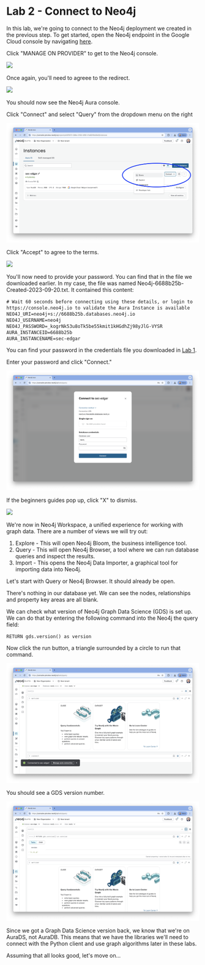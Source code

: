 # Lab 2 - Connect to Neo4j
In this lab, we're going to connect to the Neo4j deployment we created in the previous step.  To get started, open the Neo4j endpoint in the Google Cloud console by navigating [here](https://console.cloud.google.com/marketplace/product/endpoints/prod.n4gcp.neo4j.io).

Click "MANAGE ON PROVIDER" to get to the Neo4j console.

![](images/01.png)

Once again, you'll need to agreee to the redirect.

![](images/02.png)

You should now see the Neo4j Aura console.

Click "Connect" and select "Query" from the dropdown menu on the right

![](images/03.png)

Click "Accept" to agree to the terms.

![](images/04.png)

You'll now need to provide your password.  You can find that in the file we downloaded earlier.  In my case, the file was named Neo4j-6688b25b-Created-2023-09-20.txt.  It contained this content:

    # Wait 60 seconds before connecting using these details, or login to https://console.neo4j.io to validate the Aura Instance is available
    NEO4J_URI=neo4j+s://6688b25b.databases.neo4j.io
    NEO4J_USERNAME=neo4j
    NEO4J_PASSWORD=_kogrNk53u8oTk5be55kmit1kHGdhZj98yJlG-VYSR
    AURA_INSTANCEID=6688b25b
    AURA_INSTANCENAME=sec-edgar

You can find your password in the credentials file you downloaded in [Lab 1](https://github.com/neo4j-partners/hands-on-lab-neo4j-and-vertex-ai/tree/main/Lab%201%20-%20Deploy%20Neo4j#deploying-aurads-professional).

Enter your password and click "Connect."

![](images/05.png)

If the beginners guides pop up, click "X" to dismiss.

![](images/06.png)

We're now in Neo4j Workspace, a unified experience for working with graph data.  There are a number of views we will try out:

1. Explore - This will open Neo4j Bloom, the business intelligence tool.
2. Query - This will open Neo4j Browser, a tool where we can run database queries and inspect the results.
3. Import - This opens the Neo4j Data Importer, a graphical tool for importing data into Neo4j.

Let's start with Query or Neo4j Browser.  It should already be open.

There's nothing in our database yet.  We can see the nodes, relationships and property key areas are all blank.

We can check what version of Neo4j Graph Data Science (GDS) is set up.  We can do that by entering the following command into the Neo4j the query field:

    RETURN gds.version() as version

Now click the run button, a triangle surrounded by a circle to run that command.

![](images/07.png)

You should see a GDS version number.

![](images/08.png)

Since we got a Graph Data Science version back, we know that we're on AuraDS, not AuraDB.  This means that we have the libraries we'll need to connect with the Python client and use graph algorithms later in these labs.

Assuming that all looks good, let's move on...
